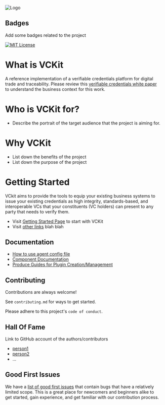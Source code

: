 ![Logo](https://i.imgur.com/Jztaz3d.png)
## Badges

Add some badges related to the project

[![MIT License](https://img.shields.io/badge/License-MIT-green.svg)](https://choosealicense.com/licenses/mit/)


# What is VCKit

A reference implementation of a verifiable credentials platform for digital trade and traceability. Please review this [verifiable credentials white paper](https://unece.org/sites/default/files/2022-07/WhitePaper_VerifiableCredentials-CBT.pdf) to understand the business context for this work.

# Who is VCKit for?

* Describe the portrait of the target audience that the project is aiming for.

# Why VCKit

* List down the benefits of the project
* List down the purpose of the project

# Getting Started

VCkit aims to provide the tools to equip your existing business systems to issue your existing credentials as high integrity, standards-based, and interoperable VCs that your constituents (VC holders) can present to any party that needs to verify them.

* Visit [Getting Started Page](#) to start with VCKit
* Visit [other links](#) blah blah





## Documentation

* [How to use agent config file](#)
* [Component Documentation](#)
* [Produce Guides for Plugin Creation/Management](#)



## Contributing

Contributions are always welcome!

See `contributing.md` for ways to get started.

Please adhere to this project's `code of conduct`.


## Hall Of Fame
Link to GitHub account of the authors/contributors
* [person1](#)
* [person2](#)
* ...


## Good First Issues
We have a [list of good first issues](https://github.com/uncefact/project-vckit/issues/) that contain bugs that have a relatively limited scope. This is a great place for newcomers and beginners alike to get started, gain experience, and get familiar with our contribution process.